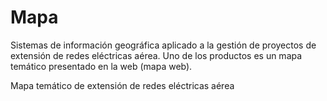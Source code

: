 # Mapa
Sistemas de información geográfica aplicado a la gestión de proyectos de extensión de redes eléctricas aérea. Uno de los productos es un mapa temático presentado en la web (mapa web).

Mapa temático de extensión de redes eléctricas aérea
